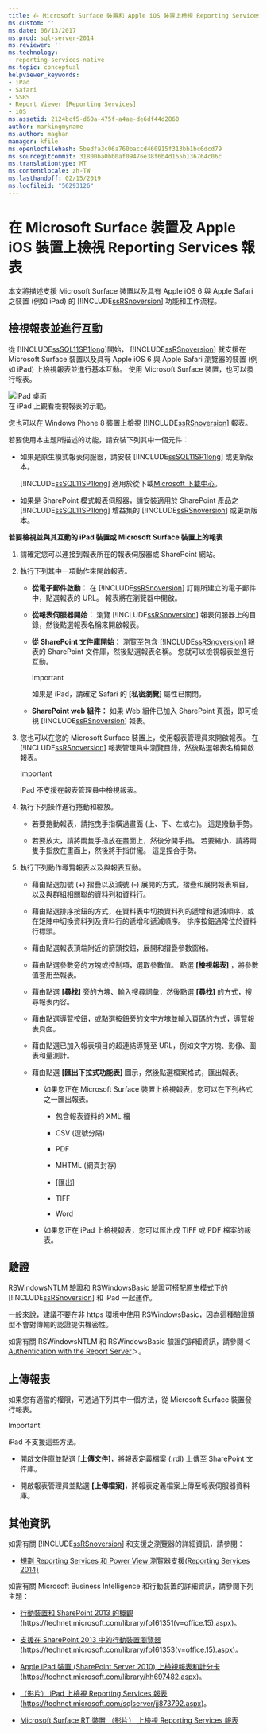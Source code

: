 ```yaml
---
title: 在 Microsoft Surface 裝置和 Apple iOS 裝置上檢視 Reporting Services 報表 |Microsoft Docs
ms.custom: ''
ms.date: 06/13/2017
ms.prod: sql-server-2014
ms.reviewer: ''
ms.technology:
- reporting-services-native
ms.topic: conceptual
helpviewer_keywords:
- iPad
- Safari
- SSRS
- Report Viewer [Reporting Services]
- iOS
ms.assetid: 2124bcf5-d60a-475f-a4ae-de6df44d2860
author: markingmyname
ms.author: maghan
manager: kfile
ms.openlocfilehash: 5bedfa3c06a760baccd460915f313bb1bc6dcd79
ms.sourcegitcommit: 31800ba0bb0af09476e38f6b4d155b136764c06c
ms.translationtype: MT
ms.contentlocale: zh-TW
ms.lasthandoff: 02/15/2019
ms.locfileid: "56293126"
---
```

# <a name="view-reporting-services-reports-on-microsoft-surface-devices-and--apple-ios-devices"></a>在 Microsoft Surface 裝置及 Apple iOS 裝置上檢視 Reporting Services 報表
  本文將描述支援 Microsoft Surface 裝置以及具有 Apple iOS 6 與 Apple Safari 之裝置 (例如 iPad) 的 [!INCLUDE[ssRSnoversion](../includes/ssrsnoversion-md.md)] 功能和工作流程。  
  
## <a name="view-and-interact-with-reports"></a>檢視報表並進行互動  
 從 [!INCLUDE[ssSQL11SP1long](../includes/sssql11sp1long-md.md)]開始， [!INCLUDE[ssRSnoversion](../includes/ssrsnoversion-md.md)] 就支援在 Microsoft Surface 裝置以及具有 Apple iOS 6 與 Apple Safari 瀏覽器的裝置 (例如 iPad) 上檢視報表並進行基本互動。 使用 Microsoft Surface 裝置，也可以發行報表。  
  
 ![IPad 桌面](media/videothumbnail.jpg "IPad 桌面")  
在 iPad 上觀看檢視報表的示範。  
  
 您也可以在 Windows Phone 8 裝置上檢視 [!INCLUDE[ssRSnoversion](../includes/ssrsnoversion-md.md)] 報表。  
  
 若要使用本主題所描述的功能，請安裝下列其中一個元件：  
  
-   如果是原生模式報表伺服器，請安裝 [!INCLUDE[ssSQL11SP1long](../includes/sssql11sp1long-md.md)] 或更新版本。  
  
     [!INCLUDE[ssSQL11SP1long](../includes/sssql11sp1long-md.md)] 適用於從下載[Microsoft 下載中心](https://www.microsoft.com/download/details.aspx?id=35575)。  
  
-   如果是 SharePoint 模式報表伺服器，請安裝適用於 SharePoint 產品之 [!INCLUDE[ssSQL11SP1long](../includes/sssql11sp1long-md.md)] 增益集的 [!INCLUDE[ssRSnoversion](../includes/ssrsnoversion-md.md)] 或更新版本。  
  
 **若要檢視並與其互動的 iPad 裝置或 Microsoft Surface 裝置上的報表**  
  
1.  請確定您可以連接到報表所在的報表伺服器或 SharePoint 網站。  
  
2.  執行下列其中一項動作來開啟報表。  
  
    -   **從電子郵件啟動：** 在 [!INCLUDE[ssRSnoversion](../includes/ssrsnoversion-md.md)] 訂閱所建立的電子郵件中，點選報表的 URL。 報表將在瀏覽器中開啟。  
  
    -   **從報表伺服器開始：** 瀏覽 [!INCLUDE[ssRSnoversion](../includes/ssrsnoversion-md.md)] 報表伺服器上的目錄，然後點選報表名稱來開啟報表。  
  
    -   **從 SharePoint 文件庫開始：** 瀏覽至包含 [!INCLUDE[ssRSnoversion](../includes/ssrsnoversion-md.md)] 報表的 SharePoint 文件庫，然後點選報表名稱。 您就可以檢視報表並進行互動。  
  
        > [!IMPORTANT]  
        >  如果是 iPad，請確定 Safari 的 **[私密瀏覽]** 屬性已關閉。  
  
    -   **SharePoint web 組件：** 如果 Web 組件已加入 SharePoint 頁面，即可檢視 [!INCLUDE[ssRSnoversion](../includes/ssrsnoversion-md.md)] 報表。  
  
3.  您也可以在您的 Microsoft Surface 裝置上，使用報表管理員來開啟報表。 在 [!INCLUDE[ssRSnoversion](../includes/ssrsnoversion-md.md)] 報表管理員中瀏覽目錄，然後點選報表名稱開啟報表。  
  
    > [!IMPORTANT]  
    >  iPad 不支援在報表管理員中檢視報表。  
  
4.  執行下列操作進行捲動和縮放。  
  
    -   若要捲動報表，請拖曳手指橫過畫面 (上、下、左或右)。 這是撥動手勢。  
  
    -   若要放大，請將兩隻手指放在畫面上，然後分開手指。 若要縮小，請將兩隻手指放在畫面上，然後將手指併攏。 這是捏合手勢。  
  
5.  執行下列動作導覽報表以及與報表互動。  
  
    -   藉由點選加號 (+) 摺疊以及減號 (-) 展開的方式，摺疊和展開報表項目，以及與群組相關聯的資料列和資料行。  
  
    -   藉由點選排序按鈕的方式，在資料表中切換資料列的遞增和遞減順序，或在矩陣中切換資料列及資料行的遞增和遞減順序。 排序按鈕通常位於資料行標頭。  
  
    -   藉由點選報表頂端附近的箭頭按鈕，展開和摺疊參數窗格。  
  
    -   藉由點選參數旁的方塊或控制項，選取參數值。 點選 **[檢視報表]** ，將參數值套用至報表。  
  
    -   藉由點選 **[尋找]** 旁的方塊、輸入搜尋詞彙，然後點選 **[尋找]** 的方式，搜尋報表內容。  
  
    -   藉由點選導覽按鈕，或點選按鈕旁的文字方塊並輸入頁碼的方式，導覽報表頁面。  
  
    -   藉由點選已加入報表項目的超連結導覽至 URL，例如文字方塊、影像、圖表和量測計。  
  
    -   藉由點選 **[匯出下拉式功能表]** 圖示，然後點選檔案格式，匯出報表。  
  
        -   如果您正在 Microsoft Surface 裝置上檢視報表，您可以在下列格式之一匯出報表。  
  
            -   包含報表資料的 XML 檔  
  
            -   CSV (逗號分隔)  
  
            -   PDF  
  
            -   MHTML (網頁封存)  
  
            -   [匯出]  
  
            -   TIFF  
  
            -   Word  
  
        -   如果您正在 iPad 上檢視報表，您可以匯出成 TIFF 或 PDF 檔案的報表。  
  
## <a name="authentication"></a>驗證  
 RSWindowsNTLM 驗證和 RSWindowsBasic 驗證可搭配原生模式下的 [!INCLUDE[ssRSnoversion](../includes/ssrsnoversion-md.md)] 和 iPad 一起運作。  
  
 一般來說，建議不要在非 https 環境中使用 RSWindowsBasic，因為這種驗證類型不會對傳輸的認證提供機密性。  
  
 如需有關 RSWindowsNTLM 和 RSWindowsBasic 驗證的詳細資訊，請參閱＜ [Authentication with the Report Server](security/authentication-with-the-report-server.md)＞。  
  
## <a name="uploading-reports"></a>上傳報表  
 如果您有適當的權限，可透過下列其中一個方法，從 Microsoft Surface 裝置發行報表。  
  
> [!IMPORTANT]  
>  iPad 不支援這些方法。  
  
-   開啟文件庫並點選 **[上傳文件]**，將報表定義檔案 (.rdl) 上傳至 SharePoint 文件庫。  
  
-   開啟報表管理員並點選 **[上傳檔案]**，將報表定義檔案上傳至報表伺服器資料庫。  
  
## <a name="additional-information"></a>其他資訊  
 如需有關 [!INCLUDE[ssRSnoversion](../includes/ssrsnoversion-md.md)] 和支援之瀏覽器的詳細資訊，請參閱：  
  
-   [規劃 Reporting Services 和 Power View 瀏覽器支援&#40;Reporting Services 2014&#41;](../../2014/reporting-services/browser-support-for-reporting-services-and-power-view.md)  
  
 如需有關 Microsoft Business Intelligence 和行動裝置的詳細資訊，請參閱下列主題：  
  
-   [行動裝置和 SharePoint 2013 的概觀](https://technet.microsoft.com/library/fp161351\(v=office.15\).aspx)(https://technet.microsoft.com/library/fp161351(v=office.15).aspx)。  
  
-   [支援在 SharePoint 2013 中的行動裝置瀏覽器](https://technet.microsoft.com/library/fp161353\(v=office.15\).aspx)(https://technet.microsoft.com/library/fp161353(v=office.15).aspx)。  
  
-   [Apple iPad 裝置 (SharePoint Server 2010) 上檢視報表和計分卡](https://technet.microsoft.com/library/hh697482.aspx)(https://technet.microsoft.com/library/hh697482.aspx)。  
  
-   [（影片） iPad 上檢視 Reporting Services 報表](https://technet.microsoft.com/sqlserver/jj873792.aspx)(https://technet.microsoft.com/sqlserver/jj873792.aspx)。  
  
-   [Microsoft Surface RT 裝置 （影片） 上檢視 Reporting Services 報表](https://technet.microsoft.com/sqlserver/dn146017)  
  
  
